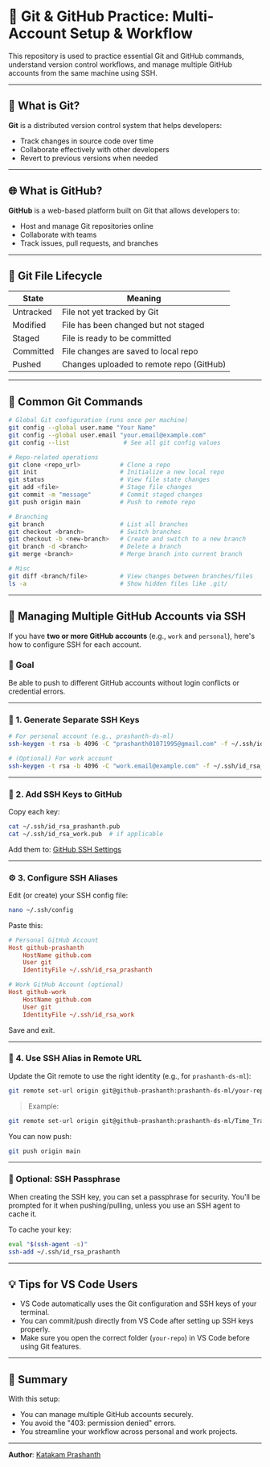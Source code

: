 # 🧠 Git & GitHub Practice: Multi-Account Setup & Workflow

This repository is used to practice essential Git and GitHub commands, understand version control workflows, and manage multiple GitHub accounts from the same machine using SSH.

---

## 🔄 What is Git?

**Git** is a distributed version control system that helps developers:

- Track changes in source code over time
- Collaborate effectively with other developers
- Revert to previous versions when needed

---

## 🌐 What is GitHub?

**GitHub** is a web-based platform built on Git that allows developers to:

- Host and manage Git repositories online
- Collaborate with teams
- Track issues, pull requests, and branches

---

## 🧪 Git File Lifecycle

| State       | Meaning                                    |
|-------------|--------------------------------------------|
| Untracked   | File not yet tracked by Git                |
| Modified    | File has been changed but not staged       |
| Staged      | File is ready to be committed              |
| Committed   | File changes are saved to local repo       |
| Pushed      | Changes uploaded to remote repo (GitHub)   |

---

## 🧰 Common Git Commands

```bash
# Global Git configuration (runs once per machine)
git config --global user.name "Your Name"
git config --global user.email "your.email@example.com"
git config --list               # See all git config values

# Repo-related operations
git clone <repo_url>           # Clone a repo
git init                       # Initialize a new local repo
git status                     # View file state changes
git add <file>                 # Stage file changes
git commit -m "message"        # Commit staged changes
git push origin main           # Push to remote repo

# Branching
git branch                     # List all branches
git checkout <branch>          # Switch branches
git checkout -b <new-branch>   # Create and switch to a new branch
git branch -d <branch>         # Delete a branch
git merge <branch>             # Merge branch into current branch

# Misc
git diff <branch/file>         # View changes between branches/files
ls -a                          # Show hidden files like .git/
````

---

## 🔐 Managing Multiple GitHub Accounts via SSH

If you have **two or more GitHub accounts** (e.g., `work` and `personal`), here's how to configure SSH for each account.

### 🎯 Goal

Be able to push to different GitHub accounts without login conflicts or credential errors.

---

### 📁 1. Generate Separate SSH Keys

```bash
# For personal account (e.g., prashanth-ds-ml)
ssh-keygen -t rsa -b 4096 -C "prashanth01071995@gmail.com" -f ~/.ssh/id_rsa_prashanth

# (Optional) For work account
ssh-keygen -t rsa -b 4096 -C "work.email@example.com" -f ~/.ssh/id_rsa_work
```

---

### 🔗 2. Add SSH Keys to GitHub

Copy each key:

```bash
cat ~/.ssh/id_rsa_prashanth.pub
cat ~/.ssh/id_rsa_work.pub  # if applicable
```

Add them to: [GitHub SSH Settings](https://github.com/settings/keys)

---

### ⚙️ 3. Configure SSH Aliases

Edit (or create) your SSH config file:

```bash
nano ~/.ssh/config
```

Paste this:

```ini
# Personal GitHub Account
Host github-prashanth
    HostName github.com
    User git
    IdentityFile ~/.ssh/id_rsa_prashanth

# Work GitHub Account (optional)
Host github-work
    HostName github.com
    User git
    IdentityFile ~/.ssh/id_rsa_work
```

Save and exit.

---

### 🚀 4. Use SSH Alias in Remote URL

Update the Git remote to use the right identity (e.g., for `prashanth-ds-ml`):

```bash
git remote set-url origin git@github-prashanth:prashanth-ds-ml/your-repo-name.git
```

> Example:

```bash
git remote set-url origin git@github-prashanth:prashanth-ds-ml/Time_Tracker.git
```

You can now push:

```bash
git push origin main
```

---

### 🔐 Optional: SSH Passphrase

When creating the SSH key, you can set a passphrase for security. You'll be prompted for it when pushing/pulling, unless you use an SSH agent to cache it.

To cache your key:

```bash
eval "$(ssh-agent -s)"
ssh-add ~/.ssh/id_rsa_prashanth
```

---

## 💡 Tips for VS Code Users

* VS Code automatically uses the Git configuration and SSH keys of your terminal.
* You can commit/push directly from VS Code after setting up SSH keys properly.
* Make sure you open the correct folder (`your-repo`) in VS Code before using Git features.

---

## 📌 Summary

With this setup:

* You can manage multiple GitHub accounts securely.
* You avoid the "403: permission denied" errors.
* You streamline your workflow across personal and work projects.

---

**Author**: [Katakam Prashanth](https://github.com/prashanth-ds-ml)

```
